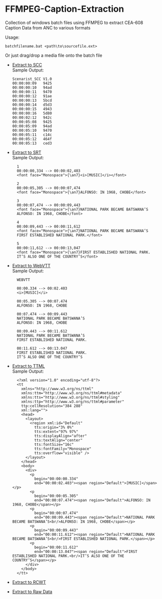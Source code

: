 # FFMPEG-Caption-Extraction
Collection of windows batch files using FFMPEG to extract CEA-608 Caption Data from ANC to various formats

Usage:
```
batchfilename.bat <path\to\sourcefile.ext>
```
Or just drag/drop a media file onto the batch file

- [Extract to SCC](https://github.com/unsword01/FFMPEG-Caption-Extraction/blob/main/mk_scc_from_ANC_data.bat)\
  Sample Output:
  ```
  Scenarist_SCC V1.0
  00:00:00:09	9425
  00:00:00:10	94ad
  00:00:00:11	9470
  00:00:00:12	91ae
  00:00:00:13	5bcd
  00:00:00:14	d5d3
  00:00:00:15	4943
  00:00:00:16	5d80
  00:00:02:12	942c
  00:00:05:08	9425
  00:00:05:09	94ad
  00:00:05:10	9470
  00:00:05:11	c14c
  00:00:05:12	464f
  00:00:05:13	ced3
  ```

- [Extract to SRT](https://github.com/unsword01/FFMPEG-Caption-Extraction/blob/main/mk_srt_from_ANC_data.bat)\
  Sample Output:
  ```
	1
	00:00:00,334 --> 00:00:02,403
	<font face="Monospace">{\an7}<i>[MUSIC]</i></font>

	2
	00:00:05,305 --> 00:00:07,474
	<font face="Monospace">{\an7}ALFONSO: IN 1968, CHOBE</font>

	3
	00:00:07,474 --> 00:00:09,443
	<font face="Monospace">{\an7}NATIONAL PARK BECAME BATSWANA’S
	ALFONSO: IN 1968, CHOBE</font>

	4
	00:00:09,443 --> 00:00:11,612
	<font face="Monospace">{\an7}NATIONAL PARK BECAME BATSWANA’S
	FIRST ESTABLISHED NATIONAL PARK.</font>

	5
	00:00:11,612 --> 00:00:13,047
	<font face="Monospace">{\an7}FIRST ESTABLISHED NATIONAL PARK.
	IT’S ALSO ONE OF THE COUNTRY’S</font>
	```

- [Extract to WebVTT](https://github.com/unsword01/FFMPEG-Caption-Extraction/blob/main/mk_vtt_from_ANC_data.bat)\
  Sample Output:
  ```
	WEBVTT

	00:00.334 --> 00:02.403
	<i>[MUSIC]</i>

	00:05.305 --> 00:07.474
	ALFONSO: IN 1968, CHOBE

	00:07.474 --> 00:09.443
	NATIONAL PARK BECAME BATSWANA’S
	ALFONSO: IN 1968, CHOBE

	00:09.443 --> 00:11.612
	NATIONAL PARK BECAME BATSWANA’S
	FIRST ESTABLISHED NATIONAL PARK.

	00:11.612 --> 00:13.047
	FIRST ESTABLISHED NATIONAL PARK.
	IT’S ALSO ONE OF THE COUNTRY’S
  ```
  
- [Extract to TTML](https://github.com/unsword01/FFMPEG-Caption-Extraction/blob/main/mk_ttml_from_ANC_data.bat)\
  Sample Output:
  ```
	<?xml version="1.0" encoding="utf-8"?>
	<tt
	  xmlns="http://www.w3.org/ns/ttml"
	  xmlns:ttm="http://www.w3.org/ns/ttml#metadata"
	  xmlns:tts="http://www.w3.org/ns/ttml#styling"
	  xmlns:ttp="http://www.w3.org/ns/ttml#parameter"
	  ttp:cellResolution="384 288"
	  xml:lang="">
	  <head>
	    <layout>
	      <region xml:id="Default"
	        tts:origin="3% 0%"
	        tts:extent="97% 97%"
	        tts:displayAlign="after"
	        tts:textAlign="center"
	        tts:fontSize="16c"
	        tts:fontFamily="Monospace"
	        tts:overflow="visible" />
	    </layout>
	  </head>
	  <body>
	    <div>
	      <p
	        begin="00:00:00.334"
	        end="00:00:02.403"><span region="Default">[MUSIC]</span></p>
	      <p
	        begin="00:00:05.305"
	        end="00:00:07.474"><span region="Default">ALFONSO: IN 1968, CHOBE</span></p>
	      <p
	        begin="00:00:07.474"
	        end="00:00:09.443"><span region="Default">NATIONAL PARK BECAME BATSWANA’S<br/>ALFONSO: IN 1968, CHOBE</span></p>
	      <p
	        begin="00:00:09.443"
	        end="00:00:11.612"><span region="Default">NATIONAL PARK BECAME BATSWANA’S<br/>FIRST ESTABLISHED NATIONAL PARK.</span></p>
	      <p
	        begin="00:00:11.612"
	        end="00:00:13.047"><span region="Default">FIRST ESTABLISHED NATIONAL PARK.<br/>IT’S ALSO ONE OF THE COUNTRY’S</span></p>
	    </div>
	  </body>
	</tt>
  ```
- [Extract to RCWT](https://github.com/unsword01/FFMPEG-Caption-Extraction/blob/main/mk_rcwt_from_ANC_data.bat)
- [Extract to Raw Data](https://github.com/unsword01/FFMPEG-Caption-Extraction/blob/main/mk_dat_from_ANC_data.bat)
